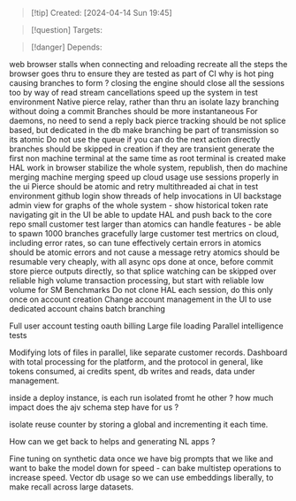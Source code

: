 
>[!tip] Created: [2024-04-14 Sun 19:45]

>[!question] Targets: 

>[!danger] Depends: 

web browser stalls when connecting and reloading
	recreate all the steps the browser goes thru to ensure they are tested as part of CI
why is hot ping causing branches to form ?
closing the engine should close all the sessions too by way of read stream cancellations
speed up the system in test environment
	Native pierce relay, rather than thru an isolate
	lazy branching without doing a commit
	Branches should be more instantaneous 
	For daemons, no need to send a reply back
	pierce tracking should be not splice based, but dedicated in the db
	make branching be part of transmission so its atomic
	Do not use the queue if you can do the next action directly
	branches should be skipped in creation if they are transient
	generate the first non machine terminal at the same time as root terminal is created
make HAL work in browser
stabilize the whole system, republish, then do machine merging
machine merging
speed up cloud usage
use sessions properly in the ui
Pierce should be atomic and retry
multithreaded ai chat in test environment
github login
show threads of help invocations in UI
backstage admin view for graphs of the whole system - show historical token rate
navigating git in the UI
be able to update HAL and push back to the core repo
small customer test
larger than atomics can handle features - be able to spawn 1000 branches gracefully
large customer test
mertrics on cloud, including error rates, so can tune effectively
certain errors in atomics should be atomic errors and not cause a message retry
atomics should be resumable very cheaply, with all async ops done at once, before commit
store pierce outputs directly, so that splice watching can be skipped over
reliable high volume transaction processing, but start with reliable low volume for SM
Benchmarks
Do not clone HAL each session, do this only once on account creation
Change account management in the UI to use dedicated account chains
batch branching

Full user account testing
oauth
billing
Large file loading
Parallel intelligence tests

Modifying lots of files in parallel, like separate customer records.
Dashboard with total processing for the platform, and the protocol in general, like tokens consumed, ai credits spent, db writes and reads, data under management.

inside a deploy instance, is each run isolated fromt he other ?
how much impact does the ajv schema step have for us ?

isolate reuse counter by storing a global and incrementing it each time.

How can we get back to helps and generating NL apps ?

Fine tuning on synthetic data once we have big prompts that we like and want to bake the model down for speed - can bake multistep operations to increase speed.
Vector db usage so we can use embeddings liberally, to make recall across large datasets.
